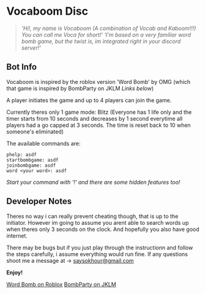 # Vocaboom Disc
 
> *'Hi!, my name is Vocaboom (A combination of Vocab and Kaboom!!!) You can call me Voca for short!'*
> *'I'm based on a very familiar word bomb game, but the twist is, im integrated right in your discord server!'*

## Bot Info

Vocaboom is inspired by the roblox version 'Word Bomb' by OMG (which that game is inspired by BombParty on JKLM *Links below*) 

A player initiates the game and up to 4 players can join the game.

Currently theres only 1 game mode: Blitz (Everyone has 1 life only and the timer starts from 10 seconds and decreases by 1 second everytime all players had a go capped at 3 seconds. The time is reset back to 10 when someone's eliminated)

The available commands are:
```
phelp: asdf
startbombgame: asdf
joinbombgame: asdf
word <your word>: asdf
```
*Start your command with '!' and there are some hidden features too!*


## Developer Notes
Theres no way i can really prevent cheating though, that is up to the initiator. However im going to assume you arent able to search words up when theres only 3 seconds on the clock. And hopefully you also have good internet. 

There may be bugs but if you just play through the instructionn and follow the steps carefully, i assume everything would run fine. 
If any questions shoot me a message at -> saysokhour@gmail.com

**Enjoy!**

[Word Bomb on Roblox](https://www.roblox.com/games/2653064683/Word-Bomb)
[BombParty on JKLM](https://jklm.fun)